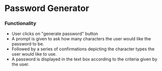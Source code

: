 # Password Generator

### Functionality
* User clicks on "generate password" button
* A prompt is given to ask how many characters the user would like the password to be.
* Followed by a series of confirmations depicting the character types the user would like to use.
* A password is displayed in the text box according to the criteria given by the user.